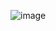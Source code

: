 ![image](https://github.com/Bt08s/Network-Tool/assets/68190921/76165230-46ba-43de-a7f8-b3744376fb9f)
